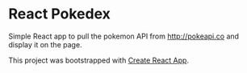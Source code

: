 # React Pokedex

Simple React app to pull the pokemon API from http://pokeapi.co and display it on the page. 

This project was bootstrapped with [Create React App](https://github.com/facebookincubator/create-react-app).
